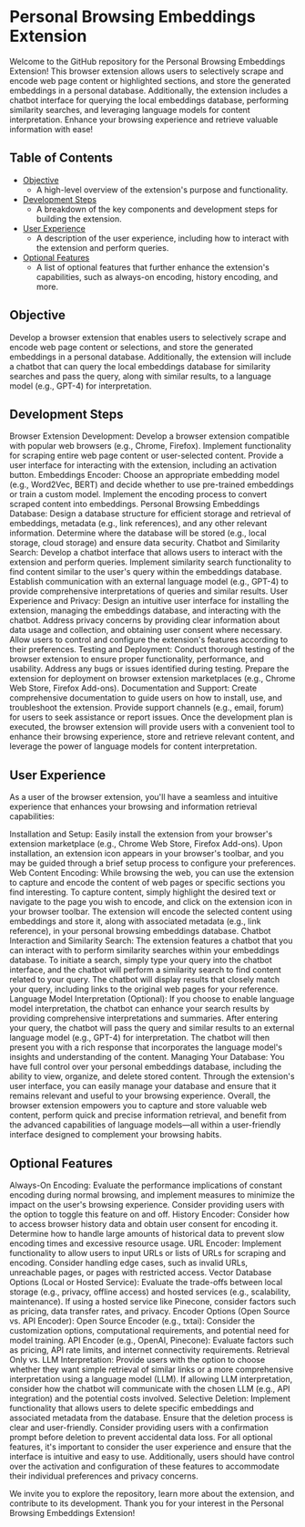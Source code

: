 # Personal Browsing Embeddings Extension

Welcome to the GitHub repository for the Personal Browsing Embeddings Extension! This browser extension allows users to selectively scrape and encode web page content or highlighted sections, and store the generated embeddings in a personal database. Additionally, the extension includes a chatbot interface for querying the local embeddings database, performing similarity searches, and leveraging language models for content interpretation. Enhance your browsing experience and retrieve valuable information with ease!

## Table of Contents

- [Objective](#objective)
  - A high-level overview of the extension's purpose and functionality.
- [Development Steps](#development-steps)
  - A breakdown of the key components and development steps for building the extension.
- [User Experience](#user-experience)
  - A description of the user experience, including how to interact with the extension and perform queries.
- [Optional Features](#optional-features)
  - A list of optional features that further enhance the extension's capabilities, such as always-on encoding, history encoding, and more.

## Objective

Develop a browser extension that enables users to selectively scrape and encode web page content or selections, and store the generated embeddings in a personal database. Additionally, the extension will include a chatbot that can query the local embeddings database for similarity searches and pass the query, along with similar results, to a language model (e.g., GPT-4) for interpretation.

## Development Steps

Browser Extension Development:
Develop a browser extension compatible with popular web browsers (e.g., Chrome, Firefox).
Implement functionality for scraping entire web page content or user-selected content.
Provide a user interface for interacting with the extension, including an activation button.
Embeddings Encoder:
Choose an appropriate embedding model (e.g., Word2Vec, BERT) and decide whether to use pre-trained embeddings or train a custom model.
Implement the encoding process to convert scraped content into embeddings.
Personal Browsing Embeddings Database:
Design a database structure for efficient storage and retrieval of embeddings, metadata (e.g., link references), and any other relevant information.
Determine where the database will be stored (e.g., local storage, cloud storage) and ensure data security.
Chatbot and Similarity Search:
Develop a chatbot interface that allows users to interact with the extension and perform queries.
Implement similarity search functionality to find content similar to the user's query within the embeddings database.
Establish communication with an external language model (e.g., GPT-4) to provide comprehensive interpretations of queries and similar results.
User Experience and Privacy:
Design an intuitive user interface for installing the extension, managing the embeddings database, and interacting with the chatbot.
Address privacy concerns by providing clear information about data usage and collection, and obtaining user consent where necessary.
Allow users to control and configure the extension's features according to their preferences.
Testing and Deployment:
Conduct thorough testing of the browser extension to ensure proper functionality, performance, and usability.
Address any bugs or issues identified during testing.
Prepare the extension for deployment on browser extension marketplaces (e.g., Chrome Web Store, Firefox Add-ons).
Documentation and Support:
Create comprehensive documentation to guide users on how to install, use, and troubleshoot the extension.
Provide support channels (e.g., email, forum) for users to seek assistance or report issues.
Once the development plan is executed, the browser extension will provide users with a convenient tool to enhance their browsing experience, store and retrieve relevant content, and leverage the power of language models for content interpretation.

## User Experience

As a user of the browser extension, you'll have a seamless and intuitive experience that enhances your browsing and information retrieval capabilities:

Installation and Setup:
Easily install the extension from your browser's extension marketplace (e.g., Chrome Web Store, Firefox Add-ons).
Upon installation, an extension icon appears in your browser's toolbar, and you may be guided through a brief setup process to configure your preferences.
Web Content Encoding:
While browsing the web, you can use the extension to capture and encode the content of web pages or specific sections you find interesting.
To capture content, simply highlight the desired text or navigate to the page you wish to encode, and click on the extension icon in your browser toolbar.
The extension will encode the selected content using embeddings and store it, along with associated metadata (e.g., link reference), in your personal browsing embeddings database.
Chatbot Interaction and Similarity Search:
The extension features a chatbot that you can interact with to perform similarity searches within your embeddings database.
To initiate a search, simply type your query into the chatbot interface, and the chatbot will perform a similarity search to find content related to your query.
The chatbot will display results that closely match your query, including links to the original web pages for your reference.
Language Model Interpretation (Optional):
If you choose to enable language model interpretation, the chatbot can enhance your search results by providing comprehensive interpretations and summaries.
After entering your query, the chatbot will pass the query and similar results to an external language model (e.g., GPT-4) for interpretation.
The chatbot will then present you with a rich response that incorporates the language model's insights and understanding of the content.
Managing Your Database:
You have full control over your personal embeddings database, including the ability to view, organize, and delete stored content.
Through the extension's user interface, you can easily manage your database and ensure that it remains relevant and useful to your browsing experience.
Overall, the browser extension empowers you to capture and store valuable web content, perform quick and precise information retrieval, and benefit from the advanced capabilities of language models—all within a user-friendly interface designed to complement your browsing habits.

## Optional Features

Always-On Encoding:
Evaluate the performance implications of constant encoding during normal browsing, and implement measures to minimize the impact on the user's browsing experience.
Consider providing users with the option to toggle this feature on and off.
History Encoder:
Consider how to access browser history data and obtain user consent for encoding it.
Determine how to handle large amounts of historical data to prevent slow encoding times and excessive resource usage.
URL Encoder:
Implement functionality to allow users to input URLs or lists of URLs for scraping and encoding.
Consider handling edge cases, such as invalid URLs, unreachable pages, or pages with restricted access.
Vector Database Options (Local or Hosted Service):
Evaluate the trade-offs between local storage (e.g., privacy, offline access) and hosted services (e.g., scalability, maintenance).
If using a hosted service like Pinecone, consider factors such as pricing, data transfer rates, and privacy.
Encoder Options (Open Source vs. API Encoder):
Open Source Encoder (e.g., txtai): Consider the customization options, computational requirements, and potential need for model training.
API Encoder (e.g., OpenAI, Pinecone): Evaluate factors such as pricing, API rate limits, and internet connectivity requirements.
Retrieval Only vs. LLM Interpretation:
Provide users with the option to choose whether they want simple retrieval of similar links or a more comprehensive interpretation using a language model (LLM).
If allowing LLM interpretation, consider how the chatbot will communicate with the chosen LLM (e.g., API integration) and the potential costs involved.
Selective Deletion:
Implement functionality that allows users to delete specific embeddings and associated metadata from the database.
Ensure that the deletion process is clear and user-friendly.
Consider providing users with a confirmation prompt before deletion to prevent accidental data loss.
For all optional features, it's important to consider the user experience and
ensure that the interface is intuitive and easy to use. Additionally, users
should have control over the activation and configuration of these features to
accommodate their individual preferences and privacy concerns.

We invite you to explore the repository, learn more about the extension, and contribute to its development. Thank you for your interest in the Personal Browsing Embeddings Extension!
